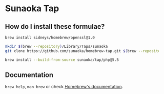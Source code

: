 # Sunaoka Tap

## How do I install these formulae?

```bash
brew install sidneys/homebrew/openssl@1.0

mkdir $(brew --repository)/Library/Taps/sunaoka
git clone https://github.com/sunaoka/homebrew-tap.git $(brew --repository)/Library/Taps/sunaoka/homebrew-tap

brew install --build-from-source sunaoka/tap/php@5.5
```

## Documentation

`brew help`, `man brew` or check [Homebrew's documentation](https://docs.brew.sh).
